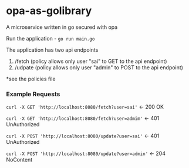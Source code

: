 # opa-as-golibrary
A microservice written in go secured with opa

Run the application - `go run main.go`

The application has two api endpoints
1. /fetch (policy allows only user "sai" to GET to the api endpoint)
2. /udpate (policy allows only user "admin" to POST to the api endpoint)

*see the policies file

### Example Requests
`curl -X GET 'http://localhost:8080/fetch?user=sai'` <- 200 OK

`curl -X GET 'http://localhost:8080/fetch?user=admim'` <- 401 UnAuthorized

`curl -X POST 'http://localhost:8080/update?user=sai'` <- 401 UnAuthorized

`curl -X POST 'http://localhost:8080/update?user=admin'` <- 204 NoContent